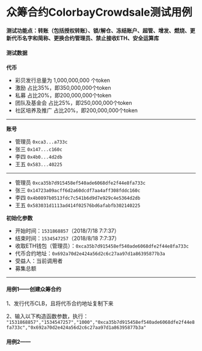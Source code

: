 # 众筹合约ColorbayCrowdsale测试用例
#### 测试功能点：转账（包括授权转账）、锁/解仓、冻结账户、超管、增发、燃烧、更新代币名字和简称、更换合约管理员、禁止接收ETH、安全运算库

#### 测试数据
**代币**
- 彩贝发行总量为 1,000,000,000 个token
- 激励          占比35%，即350,000,000个token
- 私募          占比20%，即200,000,000个token
- 团队及基金会    占比25%，即250,000,000个token
- 社区培养及推广  占比20%，即200,000,000个token

---
**账号**
- 管理员 `0xca3...a733c`
- 张三  `0x147...c160c`
- 李四  `0x4b0...4d2db`
- 王五  `0x583...40225`
---
- 管理员 `0xca35b7d915458ef540ade6068dfe2f44e8fa733c`
- 张三  `0x14723a09acff6d2a60dcdf7aa4aff308fddc160c`
- 李四  `0x4b0897b0513fdc7c541b6d9d7e929c4e5364d2db`
- 王五  `0x583031d1113ad414f02576bd6afabfb302140225`

**初始化参数**
- 开始时间：`1531868857`（2018/7/18 7:7:37）
- 结束时间：`1534547257`（2018/8/18 7:7:37）
- 收取ETH钱包（管理员）：`0xca35b7d915458ef540ade6068dfe2f44e8fa733c`
- 代币合约地址：`0x692a70d2e424a56d2c6c27aa97d1a86395877b3a`
- 受益人：当前调用者
- 募集总额
---

#### 用例1——创建众筹合约
1、发行代币CLB，且将代币合约地址复制下来

2、输入以下构造函数参数，执行：
`"1531868857","1534547257","1000","0xca35b7d915458ef540ade6068dfe2f44e8fa733c","0x692a70d2e424a56d2c6c27aa97d1a86395877b3a"`

#### 用例2——





























